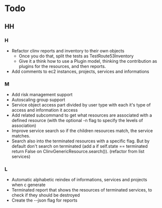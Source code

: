 # Todo

## HH

### H

* Refactor clinv reports and inventory to their own objects
  * Once you do that, split the tests as TestRoute53Inventory
  * Give it a think how to use a Plugin model, thinking the contribution as
  plugins for the resources, and then reports.
* Add comments to ec2 instances, projects, services and informations

### M

* Add risk management support
* Autoscaling group support
* Service object access part divided by user type with each it's type of access
and information it access
* Add related subcommand to get what resources are associated with a defined
  resource (with the optional -n flag to specify the levels of association)
* Improve service search so if the children resources match, the service
matches.
* Search also into the terminated resources with a specific flag. But by
  default don't search on terminated (add a if self.state == terminated return
  False on ClinvGenericResource.search()). (refactor from list services)

### L

* Automatic alphabetic reindex of informations, services and projects when c generate
* Terminated report that shows the resources of terminated services, to check
if they should be destroyed
* Create the --json flag for reports


